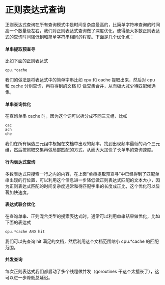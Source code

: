 正则表达式查询
======

正则表达式查询在所有查询模式中是时间复杂度最高的，比简单字符串查询的时间高一个数量级左右，我们对正则表达式查询做了深度优化，使得绝大多数正则表达式的查询时间降低到和简单字符串相同的程度。下面是几个优化点：

#### 单串提取预查寻

比如下面的正则表达式

```
cpu.*cache
```

我们的做法是将表达式中的简单字串比如 cpu 和 cache 提取出来，然后对 cpu 和 cache 分别查询，再将得到的文档 ID 做交集合并，从而极大减少待匹配候选集。

#### 单串查询优化

在查询单串 cache 时，因为这个词可以拆分成不同三元组，比如

```
cac
ach
che
```

我们在所有候选三元组中根据在文档中出现的频率，找到出现频率最低的两个三元组，然后按照取交集再做局部匹配的方式，从而大大加快了长单串的查询速度。

#### 行内表达式查询

多数表达式只搜索一行之内的内容，在上面“单串提取预查寻”中已经得到了匹配单串出现的行位置，可以利用这个信息进一步降低做正则表达式匹配的文本大小，因为正则表达式匹配的时间复杂度通常和待匹配字串的长度成正比，这个优化可以显著加快速度。

#### 表达式联合优化

在查询单串、正则混合类型的搜索表达式时，通常可以利用单串结果做优化，比如下面的表达式

```
cpu.*cache AND hit
```

我们可以先查询 hit 满足的文档，然后利用这个文档范围缩小 cpu.*cache 的匹配范围。

#### 并发查询

每次正则表达式我们都启动了多个线程做并发（goroutines 干这个太擅长了），这可以进一步降低总延迟。